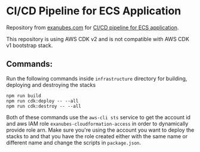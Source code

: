 # CI/CD Pipeline for ECS Application 


Repository from [exanubes.com](https://exanubes.com) for [CI/CD pipeline for ECS application](https://exanubes.com/blog/ci-cd-pipeline-for-ecs-application).


This repository is using AWS CDK v2 and is not compatible with AWS CDK v1 bootstrap stack.

## Commands:

Run the following commands inside `infrastructure` directory for building, deploying and destroying the stacks

```
npm run build
npm run cdk:deploy -- --all
npm run cdk:destroy -- --all
```


Both of these commands use the `aws-cli sts` service to get the account id and aws IAM role `exanubes-cloudformation-access` in order to dynamically provide role arn. Make sure you're using the account you want to deploy the stacks to and that you have the role created either with the same name or different name and change the scripts in `package.json`.

